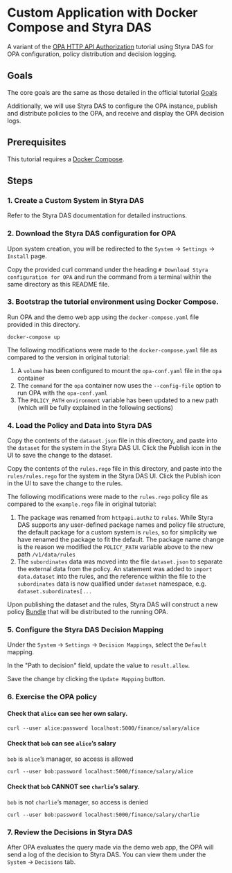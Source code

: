 # Custom Application with Docker Compose and Styra DAS

A variant of the [OPA HTTP API Authorization](https://www.openpolicyagent.org/docs/latest/http-api-authorization/) tutorial using Styra DAS for OPA configuration, policy distribution and decision logging.

## Goals

The core goals are the same as those detailed in the official tutorial [Goals](https://www.openpolicyagent.org/docs/latest/http-api-authorization/#goals)

Additionally, we will use Styra DAS to configure the OPA instance, publish and distribute policies to the OPA, and receive and display the OPA decision logs.

## Prerequisites

This tutorial requires a [Docker Compose](https://docs.docker.com/compose/install/).

## Steps

### 1. Create a Custom System in Styra DAS

Refer to the Styra DAS documentation for detailed instructions.

### 2. Download the Styra DAS configuration for OPA

Upon system creation, you will be redirected to the `System` -> `Settings` -> `Install` page.

Copy the provided curl command under the heading `# Download Styra configuration for OPA` and run the command from a terminal within the same directory as this README file.

### 3. Bootstrap the tutorial environment using Docker Compose.

Run OPA and the demo web app using the `docker-compose.yaml` file provided in this directory.

```
docker-compose up
```

The following modifications were made to the `docker-compose.yaml` file as compared to the version in original tutorial:
1. A `volume` has been configured to mount the `opa-conf.yaml` file in the `opa` container
2. The `command` for the `opa` container now uses the `--config-file` option to run OPA with the `opa-conf.yaml`
3. The `POLICY_PATH` `environment` variable has been updated to a new path (which will be fully explained in the following sections) 

### 4. Load the Policy and Data into Styra DAS

Copy the contents of the `dataset.json` file in this directory, and paste into the `dataset` for the system in the Styra DAS UI. Click the Publish icon in the UI to save the change to the dataset.

Copy the contents of the `rules.rego` file in this directory, and paste into the `rules/rules.rego` for the system in the Styra DAS UI.  Click the Publish icon in the UI to save the change to the rules.

The following modifications were made to the `rules.rego` policy file as compared to the `example.rego` file in original tutorial:
1. The package was renamed from `httpapi.authz` to `rules`.  While Styra DAS supports any user-defined package names and policy file structure, the default package for a custom system is `rules`, so for simplicity we have renamed the package to fit the default. The package name change is the reason we modified the `POLICY_PATH` variable above to the new path `/v1/data/rules`
2. The `subordinates` data was moved into the file `dataset.json` to separate the external data from the policy.  An statement was added to `import data.dataset` into the rules, and the reference within the file to the `subordinates` data is now qualified under `dataset` namespace, e.g. `dataset.subordinates[...` 

Upon publishing the dataset and the rules, Styra DAS will construct a new policy [Bundle](https://www.openpolicyagent.org/docs/latest/management/#bundles) that will be distributed to the running OPA.

### 5. Configure the Styra DAS Decision Mapping

Under the `System` -> `Settings` -> `Decision Mappings`, select the `Default` mapping.

In the "Path to decision" field, update the value to `result.allow`.

Save the change by clicking the `Update Mapping` button.

### 6. Exercise the OPA policy

#### Check that `alice` can see her own salary.

```
curl --user alice:password localhost:5000/finance/salary/alice
```

#### Check that `bob` can see `alice`’s salary
`bob` is `alice`’s manager, so access is allowed

```
curl --user bob:password localhost:5000/finance/salary/alice
```

#### Check that `bob` CANNOT see `charlie`’s salary.
`bob` is not `charlie`’s manager, so access is denied

```
curl --user bob:password localhost:5000/finance/salary/charlie
```

### 7. Review the Decisions in Styra DAS

After OPA evaluates the query made via the demo web app, the OPA will send a log of the decision to Styra DAS.  You can view them under the `System` -> `Decisions` tab.
